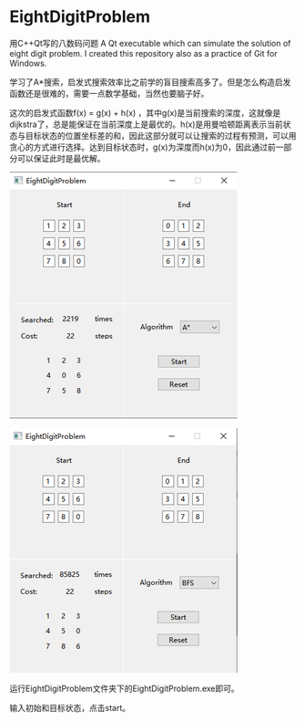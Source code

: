 # EightDigitProblem

用C++Qt写的八数码问题
A Qt executable which can simulate the solution of eight digit problem.
I created this repository also as a practice of Git for Windows.

学习了A*搜索，启发式搜索效率比之前学的盲目搜索高多了。但是怎么构造启发函数还是很难的，需要一点数学基础，当然也要脑子好。

这次的启发式函数f(x) = g(x) + h(x) ，其中g(x)是当前搜索的深度，这就像是dijkstra了，总是能保证在当前深度上是最优的。h(x)是用曼哈顿距离表示当前状态与目标状态的位置坐标差的和，因此这部分就可以让搜索的过程有预测，可以用贪心的方式进行选择。达到目标状态时，g(x)为深度而h(x)为0，因此通过前一部分可以保证此时是最优解。

![](./eightdigitPic1.png)

![](./eightdigitPic2.png)

运行EightDigitProblem文件夹下的EightDigitProblem.exe即可。

输入初始和目标状态，点击start。
